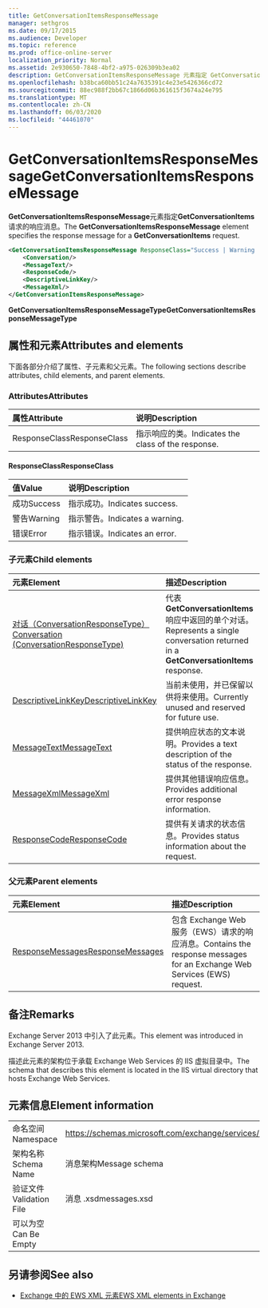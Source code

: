 ```yaml
---
title: GetConversationItemsResponseMessage
manager: sethgros
ms.date: 09/17/2015
ms.audience: Developer
ms.topic: reference
ms.prod: office-online-server
localization_priority: Normal
ms.assetid: 2e930650-7848-4bf2-a975-026309b3ea02
description: GetConversationItemsResponseMessage 元素指定 GetConversationItems 请求的响应消息。
ms.openlocfilehash: b38bca60bb51c24a7635391c4e23e5426366cd72
ms.sourcegitcommit: 88ec988f2bb67c1866d06b361615f3674a24e795
ms.translationtype: MT
ms.contentlocale: zh-CN
ms.lasthandoff: 06/03/2020
ms.locfileid: "44461070"
---
```

# <a name="getconversationitemsresponsemessage"></a><span data-ttu-id="4885e-103">GetConversationItemsResponseMessage</span><span class="sxs-lookup"><span data-stu-id="4885e-103">GetConversationItemsResponseMessage</span></span>

<span data-ttu-id="4885e-104">**GetConversationItemsResponseMessage**元素指定**GetConversationItems**请求的响应消息。</span><span class="sxs-lookup"><span data-stu-id="4885e-104">The **GetConversationItemsResponseMessage** element specifies the response message for a **GetConversationItems** request.</span></span> 
  
```XML
<GetConversationItemsResponseMessage ResponseClass="Success | Warning | Error">
    <Conversation/>
    <MessageText/>
    <ResponseCode/>
    <DescriptiveLinkKey/>
    <MessageXml/>
</GetConversationItemsResponseMessage>
```

 <span data-ttu-id="4885e-105">**GetConversationItemsResponseMessageType**</span><span class="sxs-lookup"><span data-stu-id="4885e-105">**GetConversationItemsResponseMessageType**</span></span>
## <a name="attributes-and-elements"></a><span data-ttu-id="4885e-106">属性和元素</span><span class="sxs-lookup"><span data-stu-id="4885e-106">Attributes and elements</span></span>

<span data-ttu-id="4885e-107">下面各部分介绍了属性、子元素和父元素。</span><span class="sxs-lookup"><span data-stu-id="4885e-107">The following sections describe attributes, child elements, and parent elements.</span></span>
  
### <a name="attributes"></a><span data-ttu-id="4885e-108">Attributes</span><span class="sxs-lookup"><span data-stu-id="4885e-108">Attributes</span></span>

|<span data-ttu-id="4885e-109">**属性**</span><span class="sxs-lookup"><span data-stu-id="4885e-109">**Attribute**</span></span>|<span data-ttu-id="4885e-110">**说明**</span><span class="sxs-lookup"><span data-stu-id="4885e-110">**Description**</span></span>|
|:-----|:-----|
|<span data-ttu-id="4885e-111">ResponseClass</span><span class="sxs-lookup"><span data-stu-id="4885e-111">ResponseClass</span></span>  <br/> |<span data-ttu-id="4885e-112">指示响应的类。</span><span class="sxs-lookup"><span data-stu-id="4885e-112">Indicates the class of the response.</span></span>  <br/> |
   
#### <a name="responseclass"></a><span data-ttu-id="4885e-113">ResponseClass</span><span class="sxs-lookup"><span data-stu-id="4885e-113">ResponseClass</span></span>

|<span data-ttu-id="4885e-114">**值**</span><span class="sxs-lookup"><span data-stu-id="4885e-114">**Value**</span></span>|<span data-ttu-id="4885e-115">**说明**</span><span class="sxs-lookup"><span data-stu-id="4885e-115">**Description**</span></span>|
|:-----|:-----|
|<span data-ttu-id="4885e-116">成功</span><span class="sxs-lookup"><span data-stu-id="4885e-116">Success</span></span>  <br/> |<span data-ttu-id="4885e-117">指示成功。</span><span class="sxs-lookup"><span data-stu-id="4885e-117">Indicates success.</span></span>  <br/> |
|<span data-ttu-id="4885e-118">警告</span><span class="sxs-lookup"><span data-stu-id="4885e-118">Warning</span></span>  <br/> |<span data-ttu-id="4885e-119">指示警告。</span><span class="sxs-lookup"><span data-stu-id="4885e-119">Indicates a warning.</span></span>  <br/> |
|<span data-ttu-id="4885e-120">错误</span><span class="sxs-lookup"><span data-stu-id="4885e-120">Error</span></span>  <br/> |<span data-ttu-id="4885e-121">指示错误。</span><span class="sxs-lookup"><span data-stu-id="4885e-121">Indicates an error.</span></span>  <br/> |
   
### <a name="child-elements"></a><span data-ttu-id="4885e-122">子元素</span><span class="sxs-lookup"><span data-stu-id="4885e-122">Child elements</span></span>

|<span data-ttu-id="4885e-123">**元素**</span><span class="sxs-lookup"><span data-stu-id="4885e-123">**Element**</span></span>|<span data-ttu-id="4885e-124">**描述**</span><span class="sxs-lookup"><span data-stu-id="4885e-124">**Description**</span></span>|
|:-----|:-----|
|[<span data-ttu-id="4885e-125">对话（ConversationResponseType）</span><span class="sxs-lookup"><span data-stu-id="4885e-125">Conversation (ConversationResponseType)</span></span>](conversation-conversationresponsetype.md) <br/> |<span data-ttu-id="4885e-126">代表**GetConversationItems**响应中返回的单个对话。</span><span class="sxs-lookup"><span data-stu-id="4885e-126">Represents a single conversation returned in a **GetConversationItems** response.</span></span>  <br/> |
|[<span data-ttu-id="4885e-127">DescriptiveLinkKey</span><span class="sxs-lookup"><span data-stu-id="4885e-127">DescriptiveLinkKey</span></span>](descriptivelinkkey.md) <br/> |<span data-ttu-id="4885e-128">当前未使用，并已保留以供将来使用。</span><span class="sxs-lookup"><span data-stu-id="4885e-128">Currently unused and reserved for future use.</span></span>  <br/> |
|[<span data-ttu-id="4885e-129">MessageText</span><span class="sxs-lookup"><span data-stu-id="4885e-129">MessageText</span></span>](messagetext.md) <br/> |<span data-ttu-id="4885e-130">提供响应状态的文本说明。</span><span class="sxs-lookup"><span data-stu-id="4885e-130">Provides a text description of the status of the response.</span></span>  <br/> |
|[<span data-ttu-id="4885e-131">MessageXml</span><span class="sxs-lookup"><span data-stu-id="4885e-131">MessageXml</span></span>](messagexml.md) <br/> |<span data-ttu-id="4885e-132">提供其他错误响应信息。</span><span class="sxs-lookup"><span data-stu-id="4885e-132">Provides additional error response information.</span></span>  <br/> |
|[<span data-ttu-id="4885e-133">ResponseCode</span><span class="sxs-lookup"><span data-stu-id="4885e-133">ResponseCode</span></span>](responsecode.md) <br/> |<span data-ttu-id="4885e-134">提供有关请求的状态信息。</span><span class="sxs-lookup"><span data-stu-id="4885e-134">Provides status information about the request.</span></span>  <br/> |
   
### <a name="parent-elements"></a><span data-ttu-id="4885e-135">父元素</span><span class="sxs-lookup"><span data-stu-id="4885e-135">Parent elements</span></span>

|<span data-ttu-id="4885e-136">**元素**</span><span class="sxs-lookup"><span data-stu-id="4885e-136">**Element**</span></span>|<span data-ttu-id="4885e-137">**描述**</span><span class="sxs-lookup"><span data-stu-id="4885e-137">**Description**</span></span>|
|:-----|:-----|
|[<span data-ttu-id="4885e-138">ResponseMessages</span><span class="sxs-lookup"><span data-stu-id="4885e-138">ResponseMessages</span></span>](responsemessages.md) <br/> |<span data-ttu-id="4885e-139">包含 Exchange Web 服务（EWS）请求的响应消息。</span><span class="sxs-lookup"><span data-stu-id="4885e-139">Contains the response messages for an Exchange Web Services (EWS) request.</span></span>  <br/> |
   
## <a name="remarks"></a><span data-ttu-id="4885e-140">备注</span><span class="sxs-lookup"><span data-stu-id="4885e-140">Remarks</span></span>

<span data-ttu-id="4885e-141">Exchange Server 2013 中引入了此元素。</span><span class="sxs-lookup"><span data-stu-id="4885e-141">This element was introduced in Exchange Server 2013.</span></span>
  
<span data-ttu-id="4885e-142">描述此元素的架构位于承载 Exchange Web Services 的 IIS 虚拟目录中。</span><span class="sxs-lookup"><span data-stu-id="4885e-142">The schema that describes this element is located in the IIS virtual directory that hosts Exchange Web Services.</span></span>
  
## <a name="element-information"></a><span data-ttu-id="4885e-143">元素信息</span><span class="sxs-lookup"><span data-stu-id="4885e-143">Element information</span></span>

|||
|:-----|:-----|
|<span data-ttu-id="4885e-144">命名空间</span><span class="sxs-lookup"><span data-stu-id="4885e-144">Namespace</span></span>  <br/> |https://schemas.microsoft.com/exchange/services/2006/messages  <br/> |
|<span data-ttu-id="4885e-145">架构名称</span><span class="sxs-lookup"><span data-stu-id="4885e-145">Schema Name</span></span>  <br/> |<span data-ttu-id="4885e-146">消息架构</span><span class="sxs-lookup"><span data-stu-id="4885e-146">Message schema</span></span>  <br/> |
|<span data-ttu-id="4885e-147">验证文件</span><span class="sxs-lookup"><span data-stu-id="4885e-147">Validation File</span></span>  <br/> |<span data-ttu-id="4885e-148">消息 .xsd</span><span class="sxs-lookup"><span data-stu-id="4885e-148">messages.xsd</span></span>  <br/> |
|<span data-ttu-id="4885e-149">可以为空</span><span class="sxs-lookup"><span data-stu-id="4885e-149">Can Be Empty</span></span>  <br/> ||
   
## <a name="see-also"></a><span data-ttu-id="4885e-150">另请参阅</span><span class="sxs-lookup"><span data-stu-id="4885e-150">See also</span></span>



- [<span data-ttu-id="4885e-151">Exchange 中的 EWS XML 元素</span><span class="sxs-lookup"><span data-stu-id="4885e-151">EWS XML elements in Exchange</span></span>](ews-xml-elements-in-exchange.md)

